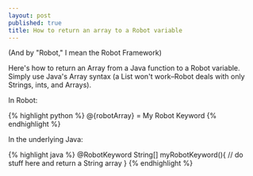 ```yaml
---
layout: post
published: true
title: How to return an array to a Robot variable
---
```

(And by "Robot," I mean the Robot Framework)

Here's how to return an Array from a Java function to a Robot variable. Simply use Java's Array syntax (a List won't work–Robot deals with only Strings, ints, and Arrays).

In Robot:

{% highlight python %}
@{robotArray} =    My Robot Keyword
{% endhighlight %}

In the underlying Java:

{% highlight java %}
@RobotKeyword
String[] myRobotKeyword(){
   // do stuff here and return a String array
}
{% endhighlight %}
